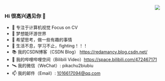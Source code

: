 
<img align="right" src="https://github-readme-stats.vercel.app/api?username=Kedreamix&show_icons=true&icon_color=CE1D2D&text_color=718096&bg_color=ffffff&hide_title=true" />

### Hi 很高兴遇见你 👋

 - 🧡 专注于计算机视觉 Focus on CV
 - 👯 梦想能环游世界
 - 🤔 希望思考，做一些有趣的事情
 - 💬 生活不息，学习不止，fighting！！！
 - 📚 我的CSDN博客（CSDN Blog） https://redamancy.blog.csdn.net/
 - 📯 我的哔哩哔哩空间（Bilibili Video）https://space.bilibili.com/472467171
 - 🛰️ 我的微信（WeChat）: pikachu2biubiu
 - 📫 我的邮件（Email）: 1016617094@qq.com

<!--
**Kedreamix/Kedreamix** is a ✨ _special_ ✨ repository because its `README.md` (this file) appears on your GitHub profile.

Here are some ideas to get you started:

- 🔭 I’m currently working on ...
- 🌱 I’m currently learning ...
- 👯 I’m looking to collaborate on ...
- 🤔 I’m looking for help with ...
- 💬 Ask me about ...
- 📫 How to reach me: ...
- 😄 Pronouns: ...
- ⚡ Fun fact: ...
-->
